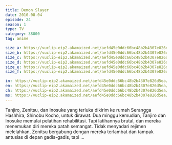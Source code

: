 ```yaml
---
title: Demon Slayer
date: 2010-08-04
episode: 24
season: 1
type: TV
category: 38000
tag: anime

size_a: https://vuclip-eip2.akamaized.net/aefd45e0ddc66bc48b2b4307e826d5ea/vp63207_V20200929110510/hlsc_e2931_2.m3u8
size_b: https://vuclip-eip2.akamaized.net/aefd45e0ddc66bc48b2b4307e826d5ea/vp63207_V20200929110510/hlsc_e2931_3.m3u8
size_c: https://vuclip-eip2.akamaized.net/aefd45e0ddc66bc48b2b4307e826d5ea/vp63207_V20200929110510/hlsc_e2931_4.m3u8
size_d: https://vuclip-eip2.akamaized.net/aefd45e0ddc66bc48b2b4307e826d5ea/vp63207_V20200929110510/hlsc_e2931_5.m3u8
size_e: https://vuclip-eip2.akamaized.net/aefd45e0ddc66bc48b2b4307e826d5ea/vp63207_V20200929110510/hlsc_e2931_6.m3u8
size_f: https://vuclip-eip2.akamaized.net/aefd45e0ddc66bc48b2b4307e826d5ea/vp63207_V20200929110510/hlsc_e2931_7.m3u8

in: https://vuclip-eip2.akamaized.net/aefd45e0ddc66bc48b2b4307e826d5ea/id.vtt
en: https://vuclip-eip2.akamaized.net/aefd45e0ddc66bc48b2b4307e826d5ea/en.vtt
ch: https://vuclip-eip2.akamaized.net/aefd45e0ddc66bc48b2b4307e826d5ea/zh-TW.vtt
ms: https://vuclip-eip2.akamaized.net/aefd45e0ddc66bc48b2b4307e826d5ea/ms.vtt
---
```

Tanjiro, Zenitsu, dan Inosuke yang terluka dikirim ke rumah Serangga Hashhira, Shinobu Kocho, untuk dirawat. Dua minggu kemudian, Tanjiro dan Inosuke memulai pelatihan rehabilitasi. Tapi latihannya brutal, dan mereka menemukan diri mereka patah semangat. Tidak menyadari rejimen melelahkan, Zenitsu bergabung dengan mereka terlambat dan tampak antusias di depan gadis-gadis, tapi ...
